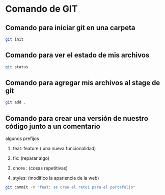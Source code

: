 # Comando de GIT

## Comando para iniciar git en una carpeta 

```bash
git init
```


## Comando para ver el estado de mis archivos

```bash
git status
```

## Comando para agregar mis archivos al stage de git

```bash
git add . 
```

## Comando para crear una versión de nuestro código junto a un comentario

algunos prefijos

1. feat: feature ( una nueva funcionalidad)

2. fix: (reparar algo)
3. chore : (cosas 
repetitivas)
4. styles: (modifico la apariencia de la web)

```bash
git commit -m "feat: se creo el reto1 para el portafolio"
```
